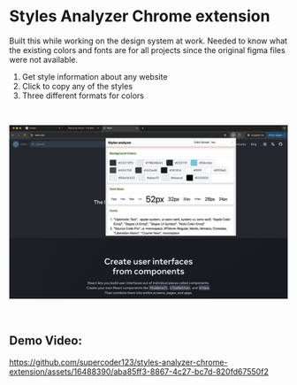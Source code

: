 # Styles Analyzer Chrome extension

Built this while working on the design system at work. Needed to know what the existing colors and fonts are for all projects since the original figma files were not available.

1. Get style information about any website
2. Click to copy any of the styles
3. Three different formats for colors

<br />

![Screenshot](screenshot.png)

<br />

## Demo Video:

https://github.com/supercoder123/styles-analyzer-chrome-extension/assets/16488390/aba85ff3-8867-4c27-bc7d-820fd67550f2

